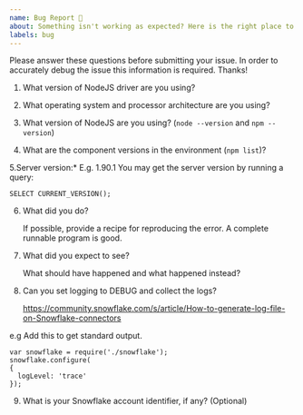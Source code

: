 ```yaml
---
name: Bug Report 🐞
about: Something isn't working as expected? Here is the right place to report.
labels: bug
---
```



<!--
If you need urgent assistance then file the issue using the support process: 
https://community.snowflake.com/s/article/How-To-Submit-a-Support-Case-in-Snowflake-Lodge 
otherwise continue here. 
-->


Please answer these questions before submitting your issue. 
In order to accurately debug the issue this information is required. Thanks!

1. What version of NodeJS driver are you using?

   
2. What operating system and processor architecture are you using?

   
3. What version of NodeJS are you using?
(`node --version` and `npm --version`)

4. What are the component versions in the environment (`npm list`)?

5.Server version:* E.g. 1.90.1
You may get the server version by running a query:
```
SELECT CURRENT_VERSION();
```
6. What did you do?

   If possible, provide a recipe for reproducing the error.
   A complete runnable program is good.

7. What did you expect to see?

   What should have happened and what happened instead?

8. Can you set logging to DEBUG and collect the logs?

   https://community.snowflake.com/s/article/How-to-generate-log-file-on-Snowflake-connectors

  e.g
  Add this to get standard output.

```
var snowflake = require('./snowflake');
snowflake.configure(
{
  logLevel: 'trace'
});
```
   
9. What is your Snowflake account identifier, if any? (Optional)
